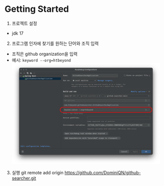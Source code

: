 # Getting Started

1. 프로젝트 설정
  - jdk 17
2. 프로그램 인자에 찾기를 원하는 단어와 조직 입력
  - 조직은 github organization을 입력
  - 예시: `keyword --org=htbeyond`
    ![Program arguments](program-arguments.png)
3. 실행
   git remote add origin https://github.com/DominiQN/github-searcher.git
